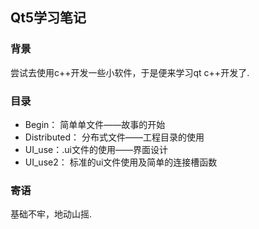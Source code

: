 ## Qt5学习笔记

### 背景

尝试去使用c++开发一些小软件，于是便来学习qt c++开发了.

### 目录

- Begin： 简单单文件——故事的开始
- Distributed： 分布式文件——工程目录的使用
- UI_use：.ui文件的使用——界面设计
- UI_use2： 标准的ui文件使用及简单的连接槽函数

### 寄语

基础不牢，地动山摇.